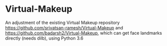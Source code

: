 # Virtual-Makeup
An adjustment of the existing Virtual Makeup repository https://github.com/srivatsan-ramesh/Virtual-Makeup and https://github.com/badarsh2/Virtual-Makeup, which can get face landmarks directly (needs dilb), using Python 3.6
